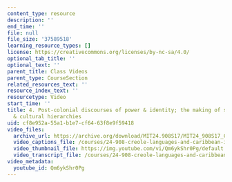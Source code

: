 ```yaml
---
content_type: resource
description: ''
end_time: ''
file: null
file_size: '37589518'
learning_resource_types: []
license: https://creativecommons.org/licenses/by-nc-sa/4.0/
optional_tab_title: ''
optional_text: ''
parent_title: Class Videos
parent_type: CourseSection
related_resources_text: ''
resource_index_text: ''
resourcetype: Video
start_time: ''
title: 4. Post-colonial discourses of power & identity; the making of socio-economic
  & cultural hierarchies
uid: cf8e952a-55a1-b1e7-cf64-63f8e9f59418
video_files:
  archive_url: https://archive.org/download/MIT24.908S17/MIT24_908S17_Creole_Chapter_04_Post_Colonial_300k.mp4
  video_captions_file: /courses/24-908-creole-languages-and-caribbean-identities-spring-2017/2041ff388a7956b8abece1f60ef03194_Qm6ykShr0Pg.vtt
  video_thumbnail_file: https://img.youtube.com/vi/Qm6ykShr0Pg/default.jpg
  video_transcript_file: /courses/24-908-creole-languages-and-caribbean-identities-spring-2017/06558e07a5ae2b4868c9c6d61fe70635_Qm6ykShr0Pg.pdf
video_metadata:
  youtube_id: Qm6ykShr0Pg
---
```

